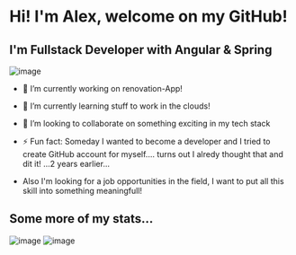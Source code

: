 # Hi! I'm Alex, welcome on my GitHub!
## I'm Fullstack Developer with Angular & Spring 

![image](https://github.com/user-attachments/assets/bfd4a36b-5116-42d3-8255-e996568ad187)

- 🔭 I’m currently working on renovation-App!
- 🌱 I’m currently learning stuff to work in the clouds!
- 👯 I’m looking to collaborate on something exciting in my tech stack

- ⚡ Fun fact: Someday I wanted to become a developer and I tried to create GitHub account for myself.... turns out I alredy thought that and dit it! ...2 years earlier...

- Also I'm looking for a job opportunities in the field, I want to put all this skill into something meaningfull!

## Some more of my stats...

![image](https://github.com/user-attachments/assets/4c9b8933-817f-4ecd-a212-52e1dfdc02f4)
![image](https://github.com/user-attachments/assets/a20b6112-f503-4cf7-ae7a-c3ea247e114d)


